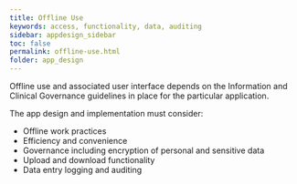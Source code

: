```yaml
---
title: Offline Use
keywords: access, functionality, data, auditing
sidebar: appdesign_sidebar
toc: false
permalink: offline-use.html
folder: app_design 
---
```


Offline use and associated user interface depends on the Information and Clinical Governance guidelines in place for the particular application.
  
The app design and implementation must consider:  
* Offline work practices
* Efficiency and convenience
* Governance including encryption of personal and sensitive data
* Upload and download functionality
* Data entry logging and auditing
